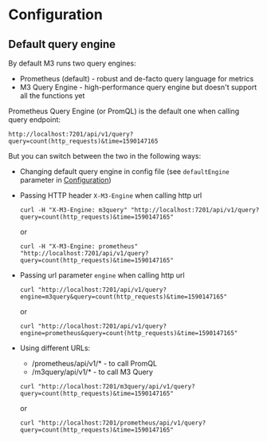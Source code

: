 # Configuration

## Default query engine

By default M3 runs two query engines:
- Prometheus (default) - robust and de-facto query language for metrics
- M3 Query Engine - high-performance query engine but doesn't support all the functions yet

Prometheus Query Engine (or PromQL) is the default one when calling query endpoint:
```
http://localhost:7201/api/v1/query?query=count(http_requests)&time=1590147165
```

But you can switch between the two in the following ways:
- Changing default query engine in config file (see `defaultEngine` parameter in [Configuration](config/annotated_config/))
- Passing HTTP header `X-M3-Engine` when calling http url
    
    ```curl -H "X-M3-Engine: m3query" "http://localhost:7201/api/v1/query?query=count(http_requests)&time=1590147165"```
    
    or

    ```curl -H "X-M3-Engine: prometheus" "http://localhost:7201/api/v1/query?query=count(http_requests)&time=1590147165"```

- Passing url parameter `engine` when calling http url

    ```curl "http://localhost:7201/api/v1/query?engine=m3query&query=count(http_requests)&time=1590147165"```
    
    or

    ```curl "http://localhost:7201/api/v1/query?engine=prometheus&query=count(http_requests)&time=1590147165"```

- Using different URLs:
    - /prometheus/api/v1/* - to call PromQL
    - /m3query/api/v1/* - to call M3 Query

    ```curl "http://localhost:7201/m3query/api/v1/query?query=count(http_requests)&time=1590147165"```
    
    or

    ```curl "http://localhost:7201/prometheus/api/v1/query?query=count(http_requests)&time=1590147165"```
